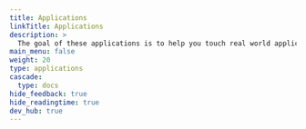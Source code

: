 ```yaml
---
title: Applications
linkTitle: Applications
description: >
  The goal of these applications is to help you touch real world applications running in LocalStack.
main_menu: false
weight: 20
type: applications
cascade:
  type: docs
hide_feedback: true
hide_readingtime: true
dev_hub: true
---
```

